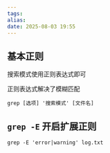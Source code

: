 ```yaml
---
tags: 
alias: 
date: 2025-08-03 19:55
---
```




## 基本正则

搜索模式使用正则表达式即可

正则表达式解决了模糊匹配

```shell
grep [选项] '搜索模式' [文件名]
```



## `grep -E` 开启扩展正则

```
grep -E 'error|warning' log.txt
```